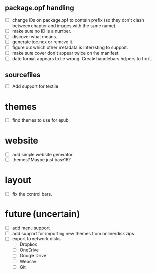 ## package.opf handling
* [ ] change IDs on package.opf to contain prefix (so they don't clash between chapter and images with the same name).
* [ ] make sure no ID is a number.
* [ ] discover what <guide> means.
* [ ] generate toc.ncx or remove it.
* [ ] figure out which other metadata is interesting to support.
* [ ] make sure cover don't appear twice on the manifest.
* [ ] date format appears to be wrong. Create handlebars helpers to fix it.

## sourcefiles
* [ ] Add support for textile

# themes
* [ ] find themes to use for epub

# website
* [ ] add simple website generator
* [ ] themes? Maybe just base16?

# layout
* [ ] fix the control bars.

# future (uncertain)
* [ ] add menu support
* [ ] add support for importing new themes from online/disk zips
* [ ] export to network disks
  * [ ] Dropbox
  * [ ] OneDrive
  * [ ] Google Drive
  * [ ] Webdav
  * [ ] Git